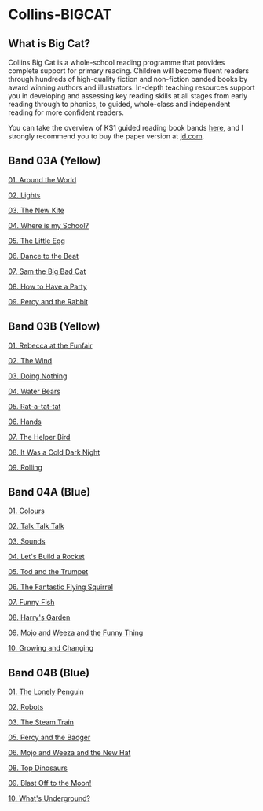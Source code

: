 # Collins-BIGCAT

## What is Big Cat?

Collins Big Cat is a whole-school reading programme that provides complete support for primary reading. Children will become fluent readers through hundreds of high-quality fiction and non-fiction banded books by award winning authors and illustrators. In-depth teaching resources support you in developing and assessing key reading skills at all stages from early reading through to phonics, to guided, whole-class and independent reading for more confident readers.

You can take the overview of KS1 guided reading book bands [here](Guide_to_the_Book_Bands.pdf), and I strongly recommend you to buy the paper version at [jd.com](https://item.jd.com/12207070.html).

## Band 03A (Yellow)

[01. Around the World](./Read_to_Succeed_Band_03A\(Yellow\)/01.Around-the-World.md)

[02. Lights](./Read_to_Succeed_Band_03A\(Yellow\)/02.Lights.md)

[03. The New Kite](./Read_to_Succeed_Band_03A\(Yellow\)/03.The-New-Kite.md)

[04. Where is my School?](./Read_to_Succeed_Band_03A\(Yellow\)/04.Where-is-my-School.md)

[05. The Little Egg](./Read_to_Succeed_Band_03A\(Yellow\)/05.The-Little-Egg.md)

[06. Dance to the Beat](./Read_to_Succeed_Band_03A\(Yellow\)/06.Dance-to-the-Beat.md)

[07. Sam the Big Bad Cat](./Read_to_Succeed_Band_03A\(Yellow\)/07.Sam-the-Big-Bad-Cat.md)

[08. How to Have a Party](./Read_to_Succeed_Band_03A\(Yellow\)/08.How-to-Have-a-Party.md)

[09. Percy and the Rabbit](./Read_to_Succeed_Band_03A\(Yellow\)/09.Percy-and-the-Rabbit.md)

## Band 03B (Yellow)

[01. Rebecca at the Funfair](./Read_to_Succeed_Band_03B\(Yellow\)/01.Rebecca-at-the-Funfair.md)

[02. The Wind](./Read_to_Succeed_Band_03B\(Yellow\)/02.The-Wind.md)

[03. Doing Nothing](./Read_to_Succeed_Band_03B\(Yellow\)/03.Doing-Nothing.md)

[04. Water Bears](./Read_to_Succeed_Band_03B\(Yellow\)/04.Water-Bears.md)

[05. Rat-a-tat-tat](./Read_to_Succeed_Band_03B\(Yellow\)/05.Rat-a-tat-tat.md)

[06. Hands](./Read_to_Succeed_Band_03B\(Yellow\)/06.Hands.md)

[07. The Helper Bird](./Read_to_Succeed_Band_03B\(Yellow\)/07.The-Helper-Bird.md)

[08. It Was a Cold Dark Night](./Read_to_Succeed_Band_03B\(Yellow\)/08.It-Was-a-Cold-Dark-Night.md)

[09. Rolling](./Read_to_Succeed_Band_03B\(Yellow\)/09.Rolling.md)

## Band 04A (Blue)

[01. Colours](./Read_to_Succeed_Band_04A\(Blue\)/01.Colours.md)

[02. Talk Talk Talk](./Read_to_Succeed_Band_04A\(Blue\)/02.Talk-Talk-Talk.md)

[03. Sounds](./Read_to_Succeed_Band_04A\(Blue\)/03.Sounds.md)

[04. Let's Build a Rocket](./Read_to_Succeed_Band_04A\(Blue\)/04.Let's-Build-a-Rocket.md)

[05. Tod and the Trumpet](./Read_to_Succeed_Band_04A\(Blue\)/05.Tod-and-the-Trumpet.md)

[06. The Fantastic Flying Squirrel](./Read_to_Succeed_Band_04A\(Blue\)/06.The-Fantastic-Flying-Squirrel.md)

[07. Funny Fish](./Read_to_Succeed_Band_04A\(Blue\)/07.Funny-Fish.md)

[08. Harry's Garden](./Read_to_Succeed_Band_04A\(Blue\)/08.Harry's-Garden.md)

[09. Mojo and Weeza and the Funny Thing](./Read_to_Succeed_Band_04A\(Blue\)/09.Mojo-and-Weeza-and-the-Funny-Thing.md)

[10. Growing and Changing](./Read_to_Succeed_Band_04A\(Blue\)/10.Growing-and-Changing.md)

## Band 04B (Blue)

[01. The Lonely Penguin](./Read_to_Succeed_Band_04B\(Blue\)/01.The-Lonely-Penguin.md)

[02. Robots](./Read_to_Succeed_Band_04B\(Blue\)/02.Robots.md)

[03. The Steam Train](./Read_to_Succeed_Band_04B\(Blue\)/03.The-Steam-Train.md)

[05. Percy and the Badger](./Read_to_Succeed_Band_04B\(Blue\)/05.Percy-and-the-Badger.md)

[06. Mojo and Weeza and the New Hat](./Read_to_Succeed_Band_04B\(Blue\)/06.Mojo-and-Weeza-and-the-New-Hat.md)

[08. Top Dinosaurs](./Read_to_Succeed_Band_04B\(Blue\)/08.Top-Dinosaurs.md)

[09. Blast Off to the Moon!](./Read_to_Succeed_Band_04B\(Blue\)/09.Blast-Off-to-the-Moon!.md)

[10. What's Underground?](./Read_to_Succeed_Band_04B\(Blue\)/10.What's-Underground.md)
